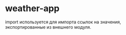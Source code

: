# weather-app
import используется для импорта ссылок на значения, экспортированные из внешнего модуля.
